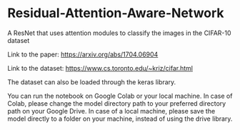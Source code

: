 # Residual-Attention-Aware-Network
A ResNet that uses attention modules to classify the images in the CIFAR-10 dataset

Link to the paper: https://arxiv.org/abs/1704.06904

Link to the dataset: https://www.cs.toronto.edu/~kriz/cifar.html

The dataset can also be loaded through the keras library.

You can run the notebook on Google Colab or your local machine. In case of Colab, please change the model directory path to your preferred directory path on your Google Drive. In case of a local machine, please save the model directly to a folder on your machine, instead of using the drive library.
